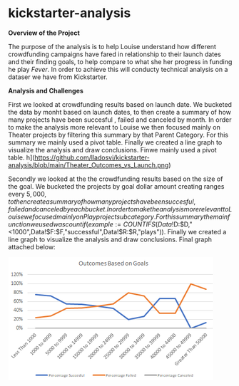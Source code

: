 # kickstarter-analysis
**Overview of the Project**

The purpose of the analysis is to help Louise understand how different crowdfunding campaigns have fared in relationship to their launch dates and their finding goals, to help compare to what she her progress in funding he play *Fever*. In order to achieve this will conducty technical analysis on a dataser we have from Kickstarter.

**Analysis and Challenges**

First we looked at crowdfunding results based on launch date. We bucketed the data by monht based on launch dates, to then create a summary of how many projects have been succesful , failed and canceled by month. In order to make the analysis more relevant to Louise we then focused mainly on Theater projects by filtering this summary by that Parent Category. For this summary we mainly used a pivot table. Finally we created a line graph to visualize the analysis and draw conclusions. Finwe mainly used a pivot table. h](https://github.com/lladosvi/kickstarter-analysis/blob/main/Theater_Outcomes_vs_Launch.png)

Secondly we looked at the the crowdfunding results based on the size of the goal. We bucketed the projects by goal dollar amount creating ranges every $5,000, to then create a summary of how many projects have been succesful , failed and canceled by each bucket. In order to make the analysis more relevant to Louise we focused mainly on Play project subcategory. For this summary the main function we used was countif (example:=COUNTIFS(Data!$D:$D,"<1000",Data!$F:$F,"successful",Data!$R:$R,"plays")). Finally we created a line graph to visualize the analysis and draw conclusions. Final graph attached below:

![Second Graph](https://github.com/lladosvi/kickstarter-analysis/blob/main/Outcomes_vs_Goals.png)




